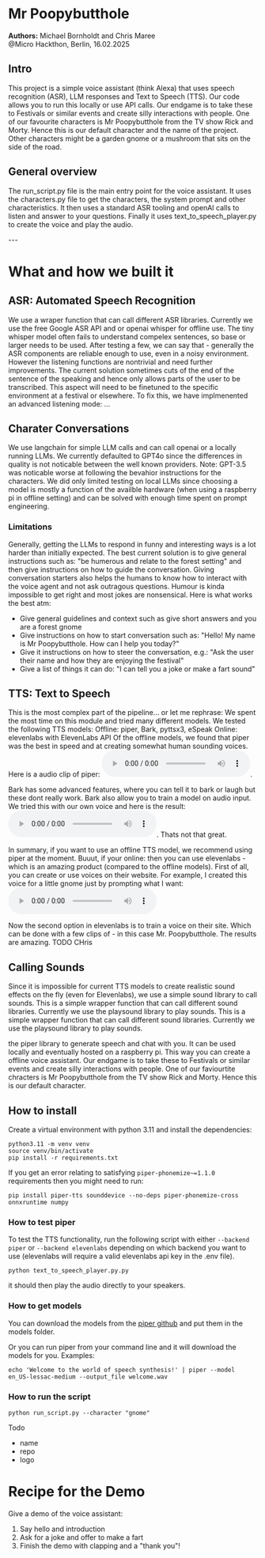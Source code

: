 # Mr Poopybutthole 
**Authors:** Michael Bornholdt and Chris Maree \
@Micro Hackthon, Berlin, 16.02.2025

## Intro
This project is a simple voice assistant (think Alexa) that uses speech recognition (ASR), LLM responses and Text to Speech (TTS). Our code allows you to run this locally or use API calls. Our endgame is to take these to Festivals or similar events and create silly interactions with people. One of our favourite characters is Mr Poopybutthole from the TV show Rick and Morty. Hence this is our default character and the name of the project. Other characters might be a garden gnome or a mushroom that sits on the side of the road. 

## General overview
The run_script.py file is the main entry point for the voice assistant. It uses the characters.py file to get the characters, the system prompt and other characteristics. It then uses a standard ASR tooling and openAI calls to listen and answer to your questions. Finally it uses text_to_speech_player.py to create the voice and play the audio. 
 
*---*

# What and how we built it 
## ASR: Automated Speech Recognition 
We use a wraper function that can call different ASR libraries. Currently we use the free Google ASR API and or openai whisper for offline use. The tiny whisper model often fails to understand compelex sentences, so base or larger needs to be used. After testing a few, we can say that - generally the ASR components are reliable enough to use, even in a noisy environment. However the listening functions are nontrivial and need further improvements. The current solution sometimes cuts of the end of the sentence of the speaking and hence only allows parts of the user to be transcribed. This aspect will need to be finetuned to the specific environment at a festival or elsewhere. 
To fix this, we have implmenented an advanced listening mode: ...

## Charater Conversations
We use langchain for simple LLM calls and can call openai or a locally running LLMs. We currently defaulted to GPT4o since the differences in quality is not noticable between the well known providers. Note: GPT-3.5 was noticable worse at following the bevahior instructions for the characters. We did only limited testing on local LLMs since choosing a model is mostly a function of the availble hardware (when using a raspberry pi in offline setting) and can be solved with enough time spent on prompt engineering. 

### Limitations
Generally, getting the LLMs to respond in funny and interesting ways is a lot harder than initially expected. The best current solution is to give general instructions such as: "be humerous and relate to the forest setting" and then give instructions on how to guide the conversation. Giving conversation starters also helps the humans to know how to interact with the voice agent and not ask outragous questions. Humour is kinda impossible to get right and most jokes are nonsensical. Here is what works the best atm: 
- Give general guidelines and context such as give short answers and you are a forest gnome
- Give instructions on how to start conversation such as: "Hello! My name is Mr Poopybutthole. How can I help you today?"
- Give it instructions on how to steer the conversation, e.g.: "Ask the user their name and how they are enjoying the festival"
- Give a list of things it can do: "I can tell you a joke or make a fart sound"

## TTS: Text to Speech 
This is the most complex part of the pipeline... or let me rephrase: We spent the most time on this module and tried many different models. We tested the following TTS models: 
Offline: piper, Bark, pyttsx3, eSpeak 
Online: elevenlabs with ElevenLabs API
Of the offline models, we found that piper was the best in speed and at creating somewhat human sounding voices. Here is a audio clip of piper: <audio controls src="audio_examples/piper_example.wav" title="Piperexample"></audio>. 

Bark has some advanced features, where you can tell it to bark or laugh but these dont really work. Bark also allow you to train a model on audio input. We tried this with our own voice and here is the result: <audio controls src="audio_examples/own_voice_example.wav" title="Own voice trained"></audio>. Thats not that great. 

In summary, if you want to use an offline TTS model, we recommend using piper at the moment. Buuut, if your online: then you can use elevenlabs - which is an amazing product (compared to the offline models). First of all, you can create or use voices on their website. For example, I created this voice for a little gnome just by prompting what I want: \
<audio controls src="audio_examples/ElevenLabs_2025-02-16T14_02_30_Gnome Creature_gen_s35_sb74_se46_b_m2-1.mp3" title="prompted gnome voice"></audio>

Now the second option in elevenlabs is to train a voice on their site. Which can be done with a few clips of - in this case Mr. Poopybutthole. The results are amazing. TODO CHris 

## Calling Sounds
Since it is impossible for current TTS models to create realistic sound effects on the fly (even for Elevenlabs), we use a simple sound library to call sounds. This is a simple wrapper function that can call different sound libraries. Currently we use the playsound library to play sounds. This is a simple wrapper function that can call different sound libraries. Currently we use the playsound library to play sounds. 


the piper library to generate speech and chat with you. It can be used locally and eventually hosted on a raspberry pi. This way you can create a offline voice assistant. Our endgame is to take these to Festivals or similar events and create silly interactions with people. One of our faviourtite chracters is Mr Poopybutthole from the TV show Rick and Morty. Hence this is our default character. 


## How to install

Create a virtual environment with python 3.11 and install the dependencies:
```
python3.11 -m venv venv
source venv/bin/activate
pip install -r requirements.txt
```

If you get an error relating to satisfying `piper-phonemize~=1.1.0` requirements then you might need to run:
```
pip install piper-tts sounddevice --no-deps piper-phonemize-cross onnxruntime numpy
```
### How to test piper 
To test the TTS functionality, run the following script with either `--backend piper` or `--backend elevenlabs` depending on which backend you want to use (elevenlabs will require a valid elevenlabs api key in the .env file).
```
python text_to_speech_player.py.py
```
it should then play the audio directly to your speakers.

### How to get models 
You can download the models from the [piper github](https://github.com/piper-ai/piper) and put them in the models folder.

Or you can run piper from your command line and it will download the models for you. Examples: 
```
echo 'Welcome to the world of speech synthesis!' | piper --model en_US-lessac-medium --output_file welcome.wav
```

### How to run the script
```
python run_script.py --character "gnome"
```

Todo
- name 
- repo 
- logo  


# Recipe for the Demo

Give a demo of the voice assistant: 
1. Say hello and introduction 
2. Ask for a joke and offer to make a fart 
3. Finish the demo with clapping and a "thank you"! 